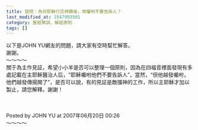 ```yaml
---
title: 發問：為何耶穌行完神蹟後，常囑咐不要告訴人？
last_modified_at: 1547993501
category: 聖經無誤、解經原則
tags: []
---
```


<p>以下是JOHN YU網友的問題，請大家有空時幫忙解答。<br/>謝謝。<br/><!--more-->～～～～<br/>關于為主作見証，希望小小羊是否可以整理一個原則，因為在四福音裡面發現有多處記載在主耶穌醫治人后，“耶穌囑咐他們不要告訴人”，當然，“但他越發囑咐，他們越發傳揚開了”，是否可以說，有的見証是敵擋神的工作，所以主耶穌才加以製止，請您解釋。謝謝！<br/><br/><br/><br/>Posted by JOHN YU at 2007年06月20日 00:26 <br/>～～～～<br/>
</p>